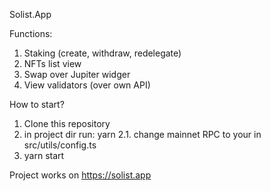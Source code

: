 Solist.App

Functions:
1. Staking (create, withdraw, redelegate)
2. NFTs list view
3. Swap over Jupiter widger
4. View validators (over own API)

How to start?

1. Clone this repository
2. in project dir run: yarn
2.1. change mainnet RPC to your in src/utils/config.ts
3. yarn start

Project works on https://solist.app

